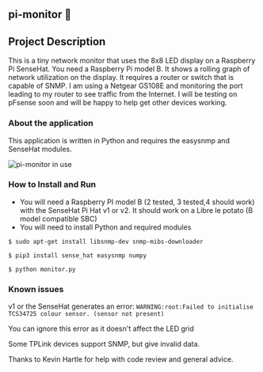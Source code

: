 ## pi-monitor :pie:
## Project Description
This is a tiny network monitor that uses the 8x8 LED display on a Raspberry Pi SenseHat.  You need a Raspberry Pi model B.  It shows a rolling graph of network utilization on the display.  It requires a router or switch that is capable of SNMP.  I am using a Netgear GS108E and monitoring the port leading to my router to see traffic from the Internet.  I will be testing on pFsense soon and will be happy to help get other devices working.  
### About the application
This application is written in Python and requires the easysnmp and SenseHat modules.

![pi-monitor in use](https://github.com/jneighbo/pi-monitor/assets/33995623/e4bda6a9-0068-4355-80b7-5acfbc920427)




### How to Install and Run
- You will need a Raspberry PI model B (2 tested, 3 tested,4 should work) with the SenseHat Pi Hat v1 or v2.  It should work on a Libre le potato (B model compatible SBC)
- You will need to install Python and required modules

`$ sudo apt-get install libsnmp-dev snmp-mibs-downloader` 

`$ pip3 install sense_hat easysnmp numpy`

`$ python monitor.py`

### Known issues
v1 or the SenseHat generates an error:
`WARNING:root:Failed to initialise TCS34725 colour sensor. (sensor not present)`

You can ignore this error as it doesn't affect the LED grid

Some TPLink devices support SNMP, but give invalid data.

Thanks to Kevin Hartle for help with code review and general advice.


